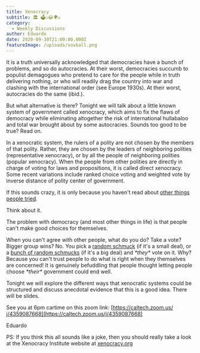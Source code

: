 ```yaml
---
title: Xenocracy
subtitle: 🏛️ 🗳️☑️😂🌍⚖️
category:
  - Weekly Discussions
author: Eduardo
date: 2020-09-30T21:00:00.000Z
featureImage: /uploads/sovball.png
---
```

It is a truth universally acknowledged that democracies have a bunch of problems, and so do autocracies. At their worst, democracies succumb to populist demagogues who pretend to care for the people while in truth delivering nothing, or who will readily drag the country into war and clashing with the international order (see Europe 1930s). At their worst, autocracies do the same (ibid.).



But what alternative is there? Tonight we will talk about a little known system of government called xenocracy, which aims to fix the flaws of democracy while eliminating altogether the risk of international hullabaloo and total war brought about by some autocracies. Sounds too good to be true? Read on.



In a xenocratic system, the rulers of a polity are not chosen by the members of that polity. Rather, they are chosen by the leaders of neighboring polities (representative xenocracy), or by all the people of neighboring polities (popular xenocracy). When the people from other polities are directly in charge of voting for laws and propositions, it is called direct xenocracy. Some recent variations include ranked choice voting and weighted vote by inverse distance of polity center of government.



If this sounds crazy, it is only because you haven't read about [other things people tried](https://en.wikipedia.org/wiki/Communism).



Think about it.



The problem with democracy (and most other things in life) is that people can't make good choices for themselves.



When you can't agree with other people, what do you do? Take a vote? Bigger group wins? No. You pick a [random schmuck](https://en.wikipedia.org/wiki/Arbitration) (if it's a small deal), or a [bunch of random schmucks](https://en.wikipedia.org/wiki/Jury) (if it's a big deal) and *\*they\** vote on it. Why? Because you can't trust people to do what is right when they themselves are concerned! It is genuinely befuddling that people thought letting people choose *\*their\** government could end well.



Tonight we will explore the different ways that xenocratic systems could be structured and discuss anecdotal evidence that this is a good idea. There will be slides.



See you at 6pm cartime on this zoom link: [https://caltech.zoom.us/​j/4359087668](https://caltech.zoom.us/j/4359087668)



Eduardo





PS: If you think this all sounds like a joke, then you should really take a look at the Xenocracy Institute website at [xenocracy.org](https://xenocracy.org/)
